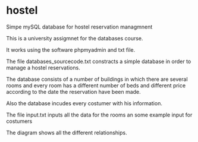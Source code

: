 # hostel
Simpe mySQL database for hostel reservation managmnent


This is a university assigmnet for the databases course.

It works using the software phpmyadmin and txt file.

The file databases_sourcecode.txt constracts a simple database in order to manage a hostel reservations.

The database consists of a number of buildings in which there are several rooms and every 
room has a different number of beds and different price according to the date the reservation
have been made.

Also the database incudes every costumer with his information.

The file input.txt inputs all the data for the rooms an some example input for costumers

The diagram shows all the different relationships.

